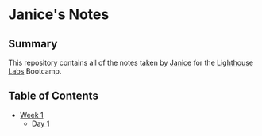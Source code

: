 # Janice's Notes

## Summary
This repository contains all of the notes taken by [Janice](https:github.com/jan-lab) for the [Lighthouse Labs](https:lighthouselabs.ca) Bootcamp.

## Table of Contents
* [Week 1](/Week_1)
  * [Day 1](/Week_1/Day_1)
